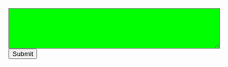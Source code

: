 <form action="http://www.html.am/html-codes/textboxes/submitted.cfm">
<textarea name="myTextBox" cols="50" rows="5" style="background-color:#00FF00;color:#00FF00;">
Enter some text...
</textarea>
<br />
<input type="submit" />
</form>
